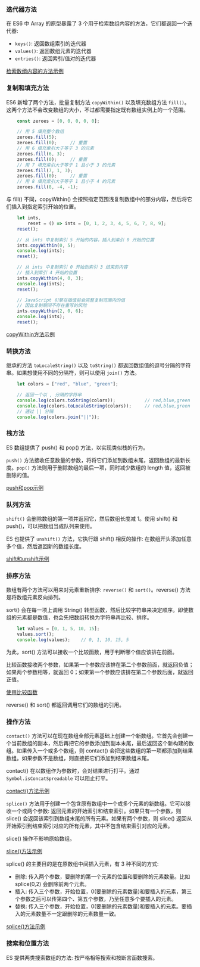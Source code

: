 
### 迭代器方法

在 ES6 中 Array 的原型暴露了 3 个用于检索数组内容的方法，它们都返回一个迭代器:
- `keys()`: 返回数组索引的迭代器
- `values()`: 返回数组元素的迭代器
- `entries()`: 返回索引/值对的迭代器

[检索数组内容的方法示例](t/03_array_iterator.js)

### 复制和填充方法

ES6 新增了两个方法，批量复制方法 `copyWithin()` 以及填充数组方法 `fill()`。这两个方法不会改变数组的大小，不过都需要指定既有数组实例上的一个范围。
```js
    const zeroes = [0, 0, 0, 0, 0];

    // 用 5 填充整个数组
    zeroes.fill(5);
    zeroes.fill(0);     // 重置
    // 用 6 填充索引大于等于 3 的元素
    zeroes.fill(6, 3);
    zeroes.fill(0);     // 重置
    // 用 7 填充索引大于等于 1 且小于 3 的元素
    zeroes.fill(7, 1, 3);
    zeroes.fill(0);     // 重置
    // 用 8 填充索引大于等于 1 且小于 4 的元素
    zeroes.fill(8, -4, -1);
```

与 fill() 不同，copyWithin() 会按照指定范围浅复制数组中的部分内容，然后将它们插入到指定索引开始的位置。
```js
    let ints,
        reset = () => ints = [0, 1, 2, 3, 4, 5, 6, 7, 8, 9];
    reset();

    // 从 ints 中复制索引 5 开始的内容，插入到索引 0 开始的位置
    ints.copyWithin(0, 5);
    console.log(ints);
    reset();

    // 从 ints 中复制索引 0 开始到索引 3 结束的内容
    // 插入到索引 4 开始的位置
    ints.copyWithin(4, 0, 3);
    console.log(ints);
    reset();

    // JavaScript 引擎在插值前会完整复制范围内的值
    // 因此复制期间不存在重写的风险
    ints.copyWithin(2, 0, 6);
    console.log(ints);
    reset();
```

[copyWithin方法示例](t/03_copyWithin.js)

### 转换方法

继承的方法 `toLocaleString()` 以及 `toString()` 都返回数组值的逗号分隔的字符串。如果想使用不同的分隔符，则可以使用 `join()` 方法。
```js
    let colors = ["red", "blue", "green"];

    // 返回一个以 , 分隔的字符串
    console.log(colors.toString(colors));           // red,blue,green
    console.log(colors.toLocaleString(colors));     // red,blue,green
    // 通过 || 分隔
    console.log(colors.join("||"));
```

### 栈方法

ES 数组提供了 push() 和 pop() 方法，以实现类似栈的行为。

`push()` 方法接收任意数量的参数，将将它们添加到数组末尾，返回数组的最新长度。`pop()` 方法则用于删除数组的最后一项，同时减少数组的 length 值，返回被删除的值。

[push和pop示例](t/03_push_pop.js)

### 队列方法

`shift()` 会删除数组的第一项并返回它，然后数组长度减 1。使用 shift() 和 push()，可以把数组当成队列来使用。

ES 也提供了 `unshift()` 方法，它执行跟 shift() 相反的操作: 在数组开头添加任意多个值，然后返回新的数组长度。

[shift和unshift示例](t/03_shift_unshift.js)


### 排序方法

数组有两个方法可以用来对元素重新排序: `reverse()` 和 `sort()`。reverse() 方法是将数组元素反向排列。

sort() 会在每一项上调用 String() 转型函数，然后比较字符串来决定顺序。即使数组的元素都是数值，也会先把数组转换为字符串再比较、排序。
```js
    let values = [0, 1, 5, 10, 15];
    values.sort();
    console.log(values);    // 0, 1, 10, 15, 5
```

为此，sort() 方法可以接收一个比较函数，用于判断哪个值应该排在前面。

比较函数接收两个参数，如果第一个参数应该排在第二个参数前面，就返回负值；如果两个参数相等，就返回 0；如果第一个参数应该排在第二个参数后面，就返回正值。

[使用比较函数](t/03_sort_compare.js)

reverse() 和 sort() 都返回调用它们的数组的引用。

### 操作方法

`contact()` 方法可以在现在数组全部元素基础上创建一个新数组。它首先会创建一个当前数组的副本，然后再把它的参数添加到副本末尾，最后返回这个新构建的数组。如果传入一个或多个数组，则 contact() 会把这些数组的第一项都添加到结果数组。如果参数不是数组，则直接把它们添加到结果数组末尾。

contact() 在以数组作为参数时，会对结果进行打平。通过 `Symbol.isConcatSpreadable` 可以阻止打平。

[contact()方法示例](t/03_contact.js)

`splice()` 方法用于创建一个包含原有数组中一个或多个元素的新数组。它可以接收一个或两个参数: 返回元素的开始索引和结束索引。如果只有一个参数，则 slice() 会返回该索引到数组末尾的所有元素。如果有两个参数，则 slice() 返回从开始索引到结束索引对应的所有元素，其中不包含结束索引对应的元素。

slice() 操作不影响原始数组。

[slice()方法示例](t/03_slice.js)

splice() 的主要目的是在原数组中间插入元素，有 3 种不同的方式:
- 删除: 传入两个参数，要删除的第一个元素的位置和要删除的元素数量。比如 splice(0,2) 会删除前两个元素。
- 插入: 传入三个参数，开始位置，0(要删除的元素数量)和要插入的元素，第三个参数之后可以传第四个、第五个参数，乃至任意多个要插入的元素。
- 替换: 传入三个参数，开始位置，0(要删除的元素数量)和要插入的元素。要插入的元素数量不一定跟删除的元素数量一致。

[splice()方法示例](t/03_splice.js)

### 搜索和位置方法

ES 提供两类搜索数组的方法: 按严格相等搜索和按断言函数搜索。

